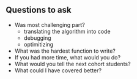 Questions to ask
----
- Was most challenging part?
    - translating the algorithm into code
    - debugging
    - optimitizing
- What was the hardest function to write?
- If you had more time, what would you do?
- What would you tell the next cohort students?
- What could I have covered better?
